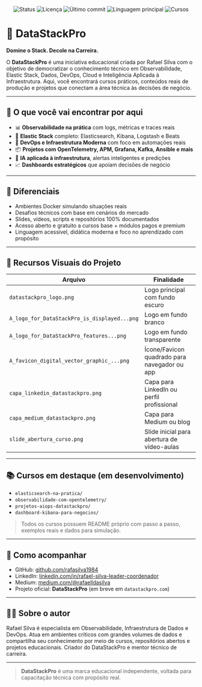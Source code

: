 
<!-- BADGES -->
<p align="center">
  <img src="https://img.shields.io/badge/status-em%20desenvolvimento-yellow?style=for-the-badge" alt="Status">
  <img src="https://img.shields.io/badge/licença-MIT-blue?style=for-the-badge" alt="Licença">
  <img src="https://img.shields.io/github/last-commit/rafasilva1984/datastackpro?style=for-the-badge" alt="Último commit">
  <img src="https://img.shields.io/github/languages/top/rafasilva1984/datastackpro?style=for-the-badge" alt="Linguagem principal">
  <img src="https://img.shields.io/badge/cursos-4%20em%20andamento-orange?style=for-the-badge" alt="Cursos">
</p>

# 🚀 DataStackPro

**Domine o Stack. Decole na Carreira.**

O **DataStackPro** é uma iniciativa educacional criada por Rafael Silva com o objetivo de democratizar o conhecimento técnico em Observabilidade, Elastic Stack, Dados, DevOps, Cloud e Inteligência Aplicada à Infraestrutura. Aqui, você encontrará cursos práticos, conteúdos reais de produção e projetos que conectam a área técnica às decisões de negócio.

---

## 🔎 O que você vai encontrar por aqui

- 📊 **Observabilidade na prática** com logs, métricas e traces reais
- 🧠 **Elastic Stack** completo: Elasticsearch, Kibana, Logstash e Beats
- 🧰 **DevOps e Infraestrutura Moderna** com foco em automações reais
- 📦 **Projetos com OpenTelemetry, APM, Grafana, Kafka, Ansible e mais**
- 🤖 **IA aplicada à infraestrutura**, alertas inteligentes e predições
- 📈 **Dashboards estratégicos** que apoiam decisões de negócio

---

## 🧭 Diferenciais

- Ambientes Docker simulando situações reais
- Desafios técnicos com base em cenários do mercado
- Slides, vídeos, scripts e repositórios 100% documentados
- Acesso aberto e gratuito a cursos base + módulos pagos e premium
- Linguagem acessível, didática moderna e foco no aprendizado com propósito

---

## 📁 Recursos Visuais do Projeto

| Arquivo                                          | Finalidade                                  |
|--------------------------------------------------|----------------------------------------------|
| `datastackpro_logo.png`                          | Logo principal com fundo escuro              |
| `A_logo_for_DataStackPro_is_displayed...png`     | Logo em fundo branco                         |
| `A_logo_for_DataStackPro_features...png`         | Logo em fundo transparente                   |
| `A_favicon_digital_vector_graphic_...png`        | Ícone/Favicon quadrado para navegador ou app |
| `capa_linkedin_datastackpro.png`                 | Capa para LinkedIn ou perfil profissional    |
| `capa_medium_datastackpro.png`                   | Capa para Medium ou blog                     |
| `slide_abertura_curso.png`                       | Slide inicial para abertura de vídeo-aulas   |

---

## 📚 Cursos em destaque (em desenvolvimento)

- `elasticsearch-na-pratica/`
- `observabilidade-com-opentelemetry/`
- `projetos-aiops-datastackpro/`
- `dashboard-kibana-para-negocios/`

> Todos os cursos possuem README próprio com passo a passo, exemplos reais e dados para simulação.

---

## 📡 Como acompanhar

- GitHub: [github.com/rafasilva1984](https://github.com/rafasilva1984)
- LinkedIn: [linkedin.com/in/rafael-silva-leader-coordenador](https://linkedin.com/in/rafael-silva-leader-coordenador)
- Medium: [medium.com/@rafaelldasilva](https://medium.com/@rafaelldasilva)
- Projeto oficial: **DataStackPro** (em breve em `datastackpro.com`)

---

## 👨‍🏫 Sobre o autor

Rafael Silva é especialista em Observabilidade, Infraestrutura de Dados e DevOps. Atua em ambientes críticos com grandes volumes de dados e compartilha seu conhecimento por meio de cursos, repositórios abertos e projetos educacionais. Criador do DataStackPro e mentor técnico de carreira.

---

> **DataStackPro** é uma marca educacional independente, voltada para capacitação técnica com propósito real.
